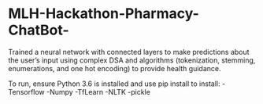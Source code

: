 # MLH-Hackathon-Pharmacy-ChatBot-

Trained a neural network with connected layers to make predictions about the user’s input using complex DSA and algorithms (tokenization, stemming, enumerations, and one hot encoding) to provide health guidance.

To run, ensure Python 3.6 is installed and use pip install to install:
-Tensorflow
-Numpy
-TfLearn
-NLTK
-pickle
